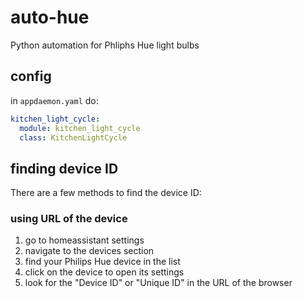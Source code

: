 # auto-hue
Python automation for Phliphs Hue light bulbs

## config

in `appdaemon.yaml` do:

```yaml
kitchen_light_cycle:
  module: kitchen_light_cycle
  class: KitchenLightCycle
```

## finding device ID

There are a few methods to find the device ID:

### using URL of the device

1. go to homeassistant settings
2. navigate to the devices section
3. find your Philips Hue device in the list
4. click on the device to open its settings
5. look for the "Device ID" or "Unique ID" in the URL of the browser
